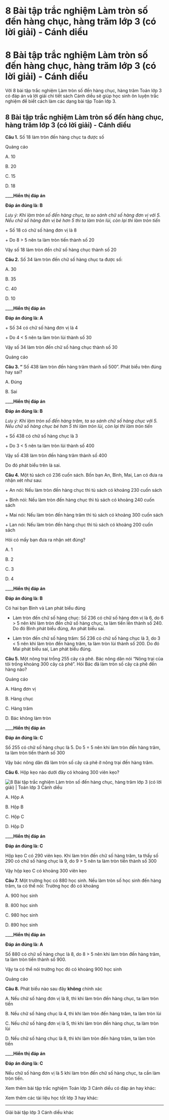 # 8 Bài tập trắc nghiệm Làm tròn số đến hàng chục, hàng trăm lớp 3 (có lời giải) - Cánh diều

# 8 Bài tập trắc nghiệm Làm tròn số đến hàng chục, hàng trăm lớp 3 (có lời giải) - Cánh diều

Với 8 bài tập trắc nghiệm Làm tròn số đến hàng chục, hàng trăm Toán lớp 3 có đáp án và lời giải chi tiết sách Cánh diều sẽ giúp học sinh ôn luyện trắc nghiệm để biết cách làm các dạng bài tập Toán lớp 3.

## 8 Bài tập trắc nghiệm Làm tròn số đến hàng chục, hàng trăm lớp 3 (có lời giải) - Cánh diều

**Câu 1.** Số 18 làm tròn đến hàng chục ta được số

Quảng cáo

A. 10

B. 20

C. 15

D. 18

____**Hiển thị đáp án**

**Đáp án đúng là: B**

_Lưu ý: Khi làm tròn số đến hàng chục, ta so sánh chữ số hàng đơn vị với 5. Nếu chữ số hàng đơn vị bé hơn 5 thì ta làm tròn lùi, còn lại thì làm tròn tiến_

\+ Số 18 có chữ số hàng đơn vị là 8

\+ Do 8 > 5 nên ta làm tròn tiến thành số 20

Vậy số 18 làm tròn đến chữ số hàng chục thành số 20

**Câu 2.** Số 34 làm tròn đến chữ số hàng chục ta được số:

A. 30

B. 35

C. 40

D. 10

____**Hiển thị đáp án**

**Đáp án đúng là: A**

\+ Số 34 có chữ số hàng đơn vị là 4

\+ Do 4 < 5 nên ta làm tròn lùi thành số 30

Vậy số 34 làm tròn đến chữ số hàng chục thành số 30

Quảng cáo

**Câu 3. “** Số 438 làm tròn đến hàng trăm thành số 500”. Phát biểu trên đúng hay sai?

A. Đúng

B. Sai

____**Hiển thị đáp án**

**Đáp án đúng là: B**

_Lưu ý: Khi làm tròn số đến hàng trăm, ta so sánh chữ số hàng chục với 5. Nếu chữ số hàng chục bé hơn 5 thì làm tròn lùi, còn lại thì làm tròn tiến_

\+ Số 438 có chữ số hàng chục là 3

\+ Do 3 < 5 nên ta làm tròn lùi thành số 400

Vậy số 438 làm tròn đến hàng trăm thành số 400

Do đó phát biểu trên là sai.

**Câu 4.** Một tủ sách có 236 cuốn sách. Bốn bạn An, Bình, Mai, Lan có đưa ra nhận xét như sau:

\+ An nói: Nếu làm tròn đến hàng chục thì tủ sách có khoảng 230 cuốn sách

\+ Bình nói: Nếu làm tròn đến hàng chục thì tủ sách có khoảng 240 cuốn sách

\+ Mai nói: Nếu làm tròn đến hàng trăm thì tủ sách có khoảng 300 cuốn sách

\+ Lan nói: Nếu làm tròn đến hàng chục thì tủ sách có khoảng 200 cuốn sách

Hỏi có mấy bạn đưa ra nhận xét đúng?

A. 1

B. 2

C. 3

D. 4

____**Hiển thị đáp án**

**Đáp án đúng là: B**

Có hai bạn Bình và Lan phát biểu đúng

* Làm tròn đến chữ số hàng chục: Số 236 có chữ số hàng đơn vị là 6, do 6 > 5 nên khi làm tròn đến chữ số hàng chục, ta làm tiến lên thành số 240. Do đó Bình phát biểu đúng, An phát biểu sai.

* Làm tròn đến chữ số hàng trăm: Số 236 có chữ số hàng chục là 3, do 3 < 5 nên khi làm tròn đến hàng trăm, ta làm tròn lùi thành số 200. Do đó Mai phát biểu sai, Lan phát biểu đúng.

**Câu 5.** Một nông trại trồng 255 cây cà phê. Bác nông dân nói “Nông trại của tôi trồng khoảng 300 cây cà phê”. Hỏi Bác đã làm tròn số cây cà phê đến hàng nào?

Quảng cáo

A. Hàng đơn vị

B. Hàng chục

C. Hàng trăm

D. Bác không làm tròn

____**Hiển thị đáp án**

**Đáp án đúng là: C**

Số 255 có chữ số hàng chục là 5. Do 5 = 5 nên khi làm tròn đến hàng trăm, ta làm tròn tiến thành số 300

Vậy bác nông dân đã làm tròn số cây cà phê ở nông trại đến hàng trăm.

**Câu 6.** Hộp kẹo nào dưới đây có khoảng 300 viên kẹo?

![8 Bài tập trắc nghiệm Làm tròn số đến hàng chục, hàng trăm lớp 3 \(có lời giải\) | Toán lớp 3 Cánh diều](https://vietjack.com/toan-3-cd/images/trac-nghiem-lam-tron-so-den-hang-chuc-hang-tram.PNG)

A. Hộp A

B. Hộp B

C. Hộp C

D. Hộp D

____**Hiển thị đáp án**

**Đáp án đúng là: C**

Hộp kẹo C có 290 viên kẹo. Khi làm tròn đến chữ số hàng trăm, ta thấy số 290 có chữ số hàng chục là 9, do 9 > 5 nên ta làm tròn tiến thành số 300

Vậy hộp kẹo C có khoảng 300 viên kẹo

**Câu 7.** Một trường học có 880 học sinh. Nếu làm tròn số học sinh đến hàng trăm, ta có thể nói: Trường học đó có khoảng

A. 900 học sinh

B. 800 học sinh

C. 980 học sinh

D. 890 học sinh

____**Hiển thị đáp án**

**Đáp án đúng là: A**

Số 880 có chữ số hàng chục là 8, do 8 > 5 nên khi làm tròn đến hàng trăm, ta làm tròn tiến thành số 900.

Vậy ta có thể nói trường học đó có khoảng 900 học sinh

Quảng cáo

**Câu 8.** Phát biểu nào sau đây **không** chính xác

A. Nếu chữ số hàng đơn vị là 8, thì khi làm tròn đến hàng chục, ta làm tròn tiến

B. Nếu chữ số hàng chục là 4, thì khi làm tròn đến hàng trăm, ta làm tròn lùi

C. Nếu chữ số hàng đơn vị là 5, thì khi làm tròn đến hàng chục, ta làm tròn lùi

D. Nếu chữ số hàng chục là 8, thì khi làm tròn đến hàng trăm, ta làm tròn tiến

____**Hiển thị đáp án**

**Đáp án đúng là: C**

Nếu chữ số hàng đơn vị là 5 khi làm tròn đến chữ số hàng chục, ta cần làm tròn tiến.

Xem thêm bài tập trắc nghiệm Toán lớp 3 Cánh diều có đáp án hay khác:

Xem thêm các tài liệu học tốt lớp 3 hay khác:

* * *

Giải bài tập lớp 3 Cánh diều khác
